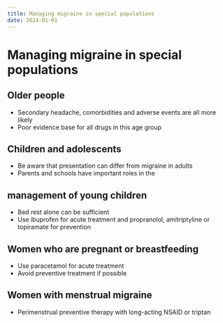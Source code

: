 ```yaml
---
title: Managing migraine in special populations
date: 2024-01-01
---
```

# Managing migraine in special populations

## Older people
* Secondary headache, comorbidities and adverse events are all more likely
* Poor evidence base for all drugs in this age group
## Children and adolescents
* Be aware that presentation can differ from migraine in adults
* Parents and schools have important roles in the
 
## management of young children
* Bed rest alone can be sufficient
* Use ibuprofen for acute treatment and propranolol, amitriptyline or topiramate for prevention
 
## Women who are pregnant or breastfeeding
* Use paracetamol for acute treatment
* Avoid preventive treatment if possible
 
## Women with menstrual migraine
* Perimenstrual preventive therapy with long-acting NSAID or triptan
